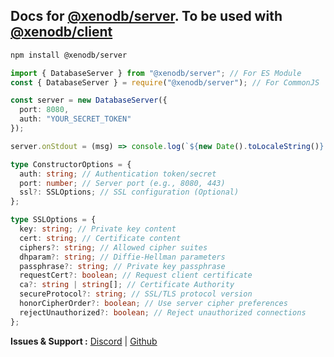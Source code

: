 <!-- @format -->

## Docs for [@xenodb/server](https://github.com/xenodb/xenoserver). To be used with [@xenodb/client](https://github.com/xenodb/xenoclient)

```bash
npm install @xenodb/server
```

```ts
import { DatabaseServer } from "@xenodb/server"; // For ES Module
const { DatabaseServer } = require("@xenodb/server"); // For CommonJS

const server = new DatabaseServer({
  port: 8080,
  auth: "YOUR_SECRET_TOKEN"
});

server.onStdout = (msg) => console.log(`${new Date().toLocaleString()} - [DATABASE_SERVER] - ${msg}`);
```

```ts
type ConstructorOptions = {
  auth: string; // Authentication token/secret
  port: number; // Server port (e.g., 8080, 443)
  ssl?: SSLOptions; // SSL configuration (Optional)
};

type SSLOptions = {
  key: string; // Private key content
  cert: string; // Certificate content
  ciphers?: string; // Allowed cipher suites
  dhparam?: string; // Diffie-Hellman parameters
  passphrase?: string; // Private key passphrase
  requestCert?: boolean; // Request client certificate
  ca?: string | string[]; // Certificate Authority
  secureProtocol?: string; // SSL/TLS protocol version
  honorCipherOrder?: boolean; // Use server cipher preferences
  rejectUnauthorized?: boolean; // Reject unauthorized connections
};
```

**Issues & Support :** [Discord](https://discord.gg/1st-952570101784281139) | [Github](https://github.com/xenodb/xenoserver)
